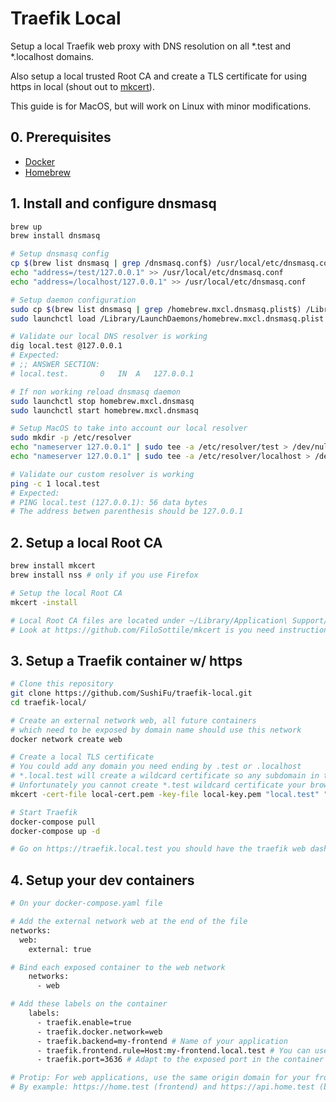 # Traefik Local

Setup a local Traefik web proxy with DNS resolution on all \*.test and \*.localhost domains.

Also setup a local trusted Root CA and create a TLS certificate for using https in local (shout out to [mkcert](https://github.com/FiloSottile/mkcert)).

This guide is for MacOS, but will work on Linux with minor modifications.

## 0. Prerequisites

-   [Docker](https://docs.docker.com/docker-for-mac/install/)
-   [Homebrew](https://brew.sh/)

## 1. Install and configure dnsmasq

```sh
brew up
brew install dnsmasq

# Setup dnsmasq config
cp $(brew list dnsmasq | grep /dnsmasq.conf$) /usr/local/etc/dnsmasq.conf
echo "address=/test/127.0.0.1" >> /usr/local/etc/dnsmasq.conf
echo "address=/localhost/127.0.0.1" >> /usr/local/etc/dnsmasq.conf

# Setup daemon configuration
sudo cp $(brew list dnsmasq | grep /homebrew.mxcl.dnsmasq.plist$) /Library/LaunchDaemons/
sudo launchctl load /Library/LaunchDaemons/homebrew.mxcl.dnsmasq.plist

# Validate our local DNS resolver is working
dig local.test @127.0.0.1
# Expected:
# ;; ANSWER SECTION:
# local.test.		0	IN	A	127.0.0.1

# If non working reload dnsmasq daemon
sudo launchctl stop homebrew.mxcl.dnsmasq
sudo launchctl start homebrew.mxcl.dnsmasq

# Setup MacOS to take into account our local resolver
sudo mkdir -p /etc/resolver
echo "nameserver 127.0.0.1" | sudo tee -a /etc/resolver/test > /dev/null
echo "nameserver 127.0.0.1" | sudo tee -a /etc/resolver/localhost > /dev/null

# Validate our custom resolver is working
ping -c 1 local.test
# Expected:
# PING local.test (127.0.0.1): 56 data bytes
# The address betwen parenthesis should be 127.0.0.1
```

## 2. Setup a local Root CA

```sh
brew install mkcert
brew install nss # only if you use Firefox

# Setup the local Root CA
mkcert -install

# Local Root CA files are located under ~/Library/Application\ Support/mkcert
# Look at https://github.com/FiloSottile/mkcert is you need instructions to install them on another device
```

## 3. Setup a Traefik container w/ https

```sh
# Clone this repository
git clone https://github.com/SushiFu/traefik-local.git
cd traefik-local/

# Create an external network web, all future containers
# which need to be exposed by domain name should use this network
docker network create web

# Create a local TLS certificate
# You could add any domain you need ending by .test or .localhost
# *.local.test will create a wildcard certificate so any subdomain in the form this.local.test will also work.
# Unfortunately you cannot create *.test wildcard certificate your browser will not allow it.
mkcert -cert-file local-cert.pem -key-file local-key.pem "local.test" "*.local.test" "home.test" "*.home.test" "home.localhost" "*.home.localhost"

# Start Traefik
docker-compose pull
docker-compose up -d

# Go on https://traefik.local.test you should have the traefik web dashboard serve over https
```

## 4. Setup your dev containers

```sh
# On your docker-compose.yaml file

# Add the external network web at the end of the file
networks:
  web:
    external: true

# Bind each exposed container to the web network
    networks:
      - web

# Add these labels on the container
    labels:
      - traefik.enable=true
      - traefik.docker.network=web
      - traefik.backend=my-frontend # Name of your application
      - traefik.frontend.rule=Host:my-frontend.local.test # You can use any domain allowed by your TLS certificate
      - traefik.port=3636 # Adapt to the exposed port in the container

# Protip: For web applications, use the same origin domain for your frontend and backend to avoid cookies sharing issues.
# By example: https://home.test (frontend) and https://api.home.test (backend)
```
